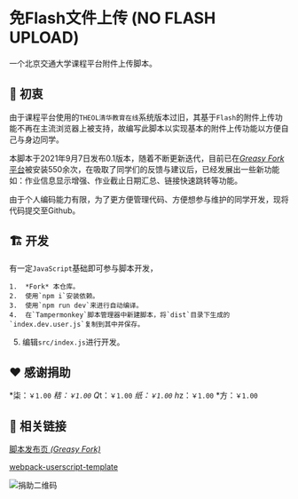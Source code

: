 # 免Flash文件上传 (NO FLASH UPLOAD)

一个北京交通大学课程平台附件上传脚本。

## :rocket: 初衷

由于课程平台使用的`THEOL清华教育在线`系统版本过旧，其基于`Flash`的附件上传功能不再在主流浏览器上被支持，故编写此脚本以实现基本的附件上传功能以方便自己与身边同学。

本脚本于2021年9月7日发布0.1版本，随着不断更新迭代，目前已在[*Greasy Fork*平台](https://greasyfork.org/zh-CN/scripts/432056)被安装550余次，在吸取了同学们的反馈与建议后，已经发展出一些新功能如：作业信息显示增强、作业截止日期汇总、链接快速跳转等功能。

由于个人编码能力有限，为了更方便管理代码、方便想参与维护的同学开发，现将代码提交至Github。

## :building_construction: 开发

有一定`JavaScript`基础即可参与脚本开发，

    1.  *Fork* 本仓库。
    2.  使用`npm i`安装依赖。
    3.  使用`npm run dev`来进行自动编译。
    4.  在`Tampermonkey`脚本管理器中新建脚本，将`dist`目录下生成的`index.dev.user.js`复制到其中并保存。
  5. 编辑`src/index.js`进行开发。


## :heart: 感谢捐助

*柒：`￥1.00`
*秸：`￥1.00`
Q*t：`￥1.00`
*纸：`￥1.00`
h*z：`￥1.00`
*方：`￥1.00`
## :paperclip: 相关链接

[脚本发布页 *(Greasy Fork)*](https://greasyfork.org/zh-CN/scripts/432056)

[webpack-userscript-template](https://github.com/Trim21/webpack-userscript-template)

![捐助二维码](https://gitee.com/ziuc/utool-filebed/raw/master/Buy%20me%20a%20coffee.png)
